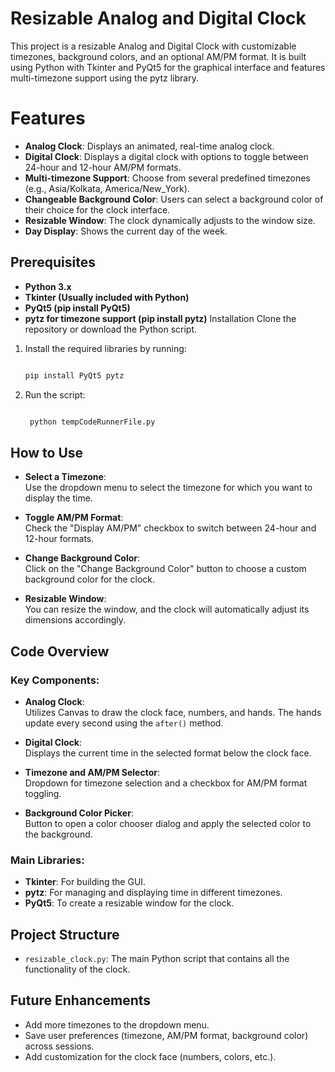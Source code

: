 # Resizable Analog and Digital Clock

This project is a resizable Analog and Digital Clock with customizable timezones, background colors, and an optional AM/PM format. It is built using Python with Tkinter and PyQt5 for the graphical interface and features multi-timezone support using the pytz library.

# Features
- **Analog Clock**: Displays an animated, real-time analog clock.
- **Digital Clock**: Displays a digital clock with options to toggle between 24-hour and 12-hour AM/PM formats.
- **Multi-timezone Support**: Choose from several predefined timezones (e.g., Asia/Kolkata, America/New_York).
- **Changeable Background Color**: Users can select a background color of their choice for the clock interface.
- **Resizable Window**: The clock dynamically adjusts to the window size.
- **Day Display**: Shows the current day of the week.
## Prerequisites
- **Python 3.x**
- **Tkinter (Usually included with Python)**
- **PyQt5 (pip install PyQt5)**
- **pytz for timezone support (pip install pytz)**
Installation
Clone the repository or download the Python script.
1) Install the required libraries by running:
   ```bash

   pip install PyQt5 pytz
2) Run the script:
   ```bash

    python tempCodeRunnerFile.py
## How to Use

- **Select a Timezone**:  
  Use the dropdown menu to select the timezone for which you want to display the time.

- **Toggle AM/PM Format**:  
  Check the "Display AM/PM" checkbox to switch between 24-hour and 12-hour formats.

- **Change Background Color**:  
  Click on the "Change Background Color" button to choose a custom background color for the clock.

- **Resizable Window**:  
  You can resize the window, and the clock will automatically adjust its dimensions accordingly.

## Code Overview

### Key Components:

- **Analog Clock**:  
  Utilizes Canvas to draw the clock face, numbers, and hands. The hands update every second using the `after()` method.

- **Digital Clock**:  
  Displays the current time in the selected format below the clock face.

- **Timezone and AM/PM Selector**:  
  Dropdown for timezone selection and a checkbox for AM/PM format toggling.

- **Background Color Picker**:  
  Button to open a color chooser dialog and apply the selected color to the background.

### Main Libraries:

- **Tkinter**: For building the GUI.
- **pytz**: For managing and displaying time in different timezones.
- **PyQt5**: To create a resizable window for the clock.

## Project Structure

- `resizable_clock.py`: The main Python script that contains all the functionality of the clock.

## Future Enhancements

- Add more timezones to the dropdown menu.
- Save user preferences (timezone, AM/PM format, background color) across sessions.
- Add customization for the clock face (numbers, colors, etc.).
